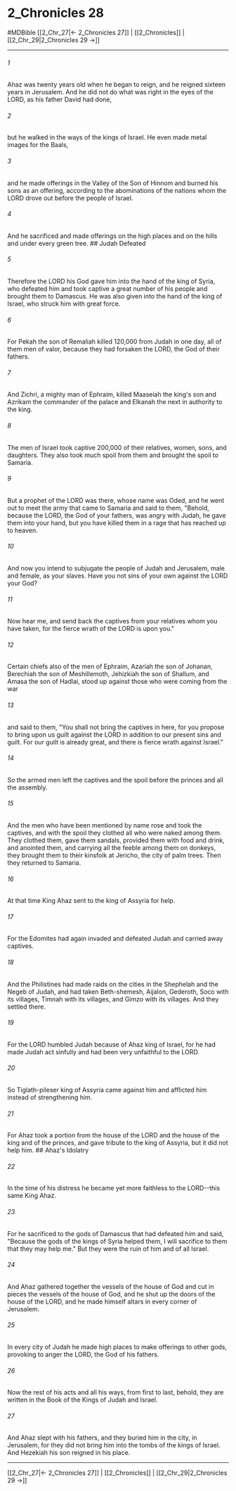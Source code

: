 # 2_Chronicles 28
#MDBible
[[2_Chr_27|← 2_Chronicles 27]] | [[2_Chronicles]] | [[2_Chr_29|2_Chronicles 29 →]]

***

###### 1 
Ahaz was twenty years old when he began to reign, and he reigned sixteen years in Jerusalem. And he did not do what was right in the eyes of the LORD, as his father David had done, 

###### 2 
but he walked in the ways of the kings of Israel. He even made metal images for the Baals, 

###### 3 
and he made offerings in the Valley of the Son of Hinnom and burned his sons as an offering, according to the abominations of the nations whom the LORD drove out before the people of Israel. 

###### 4 
And he sacrificed and made offerings on the high places and on the hills and under every green tree. ## Judah Defeated 

###### 5 
Therefore the LORD his God gave him into the hand of the king of Syria, who defeated him and took captive a great number of his people and brought them to Damascus. He was also given into the hand of the king of Israel, who struck him with great force. 

###### 6 
For Pekah the son of Remaliah killed 120,000 from Judah in one day, all of them men of valor, because they had forsaken the LORD, the God of their fathers. 

###### 7 
And Zichri, a mighty man of Ephraim, killed Maaseiah the king's son and Azrikam the commander of the palace and Elkanah the next in authority to the king. 

###### 8 
The men of Israel took captive 200,000 of their relatives, women, sons, and daughters. They also took much spoil from them and brought the spoil to Samaria. 

###### 9 
But a prophet of the LORD was there, whose name was Oded, and he went out to meet the army that came to Samaria and said to them, "Behold, because the LORD, the God of your fathers, was angry with Judah, he gave them into your hand, but you have killed them in a rage that has reached up to heaven. 

###### 10 
And now you intend to subjugate the people of Judah and Jerusalem, male and female, as your slaves. Have you not sins of your own against the LORD your God? 

###### 11 
Now hear me, and send back the captives from your relatives whom you have taken, for the fierce wrath of the LORD is upon you." 

###### 12 
Certain chiefs also of the men of Ephraim, Azariah the son of Johanan, Berechiah the son of Meshillemoth, Jehizkiah the son of Shallum, and Amasa the son of Hadlai, stood up against those who were coming from the war 

###### 13 
and said to them, "You shall not bring the captives in here, for you propose to bring upon us guilt against the LORD in addition to our present sins and guilt. For our guilt is already great, and there is fierce wrath against Israel." 

###### 14 
So the armed men left the captives and the spoil before the princes and all the assembly. 

###### 15 
And the men who have been mentioned by name rose and took the captives, and with the spoil they clothed all who were naked among them. They clothed them, gave them sandals, provided them with food and drink, and anointed them, and carrying all the feeble among them on donkeys, they brought them to their kinsfolk at Jericho, the city of palm trees. Then they returned to Samaria. 

###### 16 
At that time King Ahaz sent to the king of Assyria for help. 

###### 17 
For the Edomites had again invaded and defeated Judah and carried away captives. 

###### 18 
And the Philistines had made raids on the cities in the Shephelah and the Negeb of Judah, and had taken Beth-shemesh, Aijalon, Gederoth, Soco with its villages, Timnah with its villages, and Gimzo with its villages. And they settled there. 

###### 19 
For the LORD humbled Judah because of Ahaz king of Israel, for he had made Judah act sinfully and had been very unfaithful to the LORD. 

###### 20 
So Tiglath-pileser king of Assyria came against him and afflicted him instead of strengthening him. 

###### 21 
For Ahaz took a portion from the house of the LORD and the house of the king and of the princes, and gave tribute to the king of Assyria, but it did not help him. ## Ahaz's Idolatry 

###### 22 
In the time of his distress he became yet more faithless to the LORD--this same King Ahaz. 

###### 23 
For he sacrificed to the gods of Damascus that had defeated him and said, "Because the gods of the kings of Syria helped them, I will sacrifice to them that they may help me." But they were the ruin of him and of all Israel. 

###### 24 
And Ahaz gathered together the vessels of the house of God and cut in pieces the vessels of the house of God, and he shut up the doors of the house of the LORD, and he made himself altars in every corner of Jerusalem. 

###### 25 
In every city of Judah he made high places to make offerings to other gods, provoking to anger the LORD, the God of his fathers. 

###### 26 
Now the rest of his acts and all his ways, from first to last, behold, they are written in the Book of the Kings of Judah and Israel. 

###### 27 
And Ahaz slept with his fathers, and they buried him in the city, in Jerusalem, for they did not bring him into the tombs of the kings of Israel. And Hezekiah his son reigned in his place. 

***

[[2_Chr_27|← 2_Chronicles 27]] | [[2_Chronicles]] | [[2_Chr_29|2_Chronicles 29 →]]
